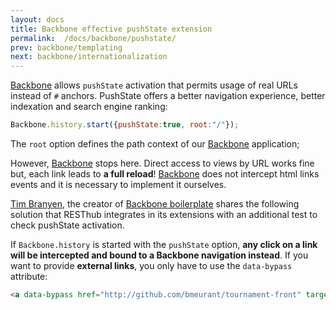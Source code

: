 ```yaml
---
layout: docs
title: Backbone effective pushState extension
permalink:  /docs/backbone/pushstate/
prev: backbone/templating
next: backbone/internationalization
---
```


[Backbone](http://documentcloud.github.com/backbone/) allows `pushState` activation that permits usage of real URLs instead
of `#` anchors. PushState offers a better navigation experience, better indexation and search engine ranking:

```javascript
Backbone.history.start({pushState:true, root:"/"});
```

The `root` option defines the path context of our [Backbone](http://documentcloud.github.com/backbone/) application;

However, [Backbone](http://documentcloud.github.com/backbone/) stops here. Direct access to views by URL works fine but,
each link leads to **a full reload**! [Backbone](http://documentcloud.github.com/backbone/) does not intercept html links events
and it is necessary to implement it ourselves.

[Tim Branyen](https://twitter.com/tbranyen), the creator of [Backbone boilerplate](http://github.com/tbranyen/backbone-boilerplate)
shares the following solution that RESThub integrates in its extensions with an additional test to check pushState activation.

If `Backbone.history` is started with the `pushState` option, **any click on a link will be intercepted and bound to a Backbone
navigation instead**. If you want to provide **external links**, you only have to use the `data-bypass` attribute:

```html
<a data-bypass href="http://github.com/bmeurant/tournament-front" target="_blank">
```